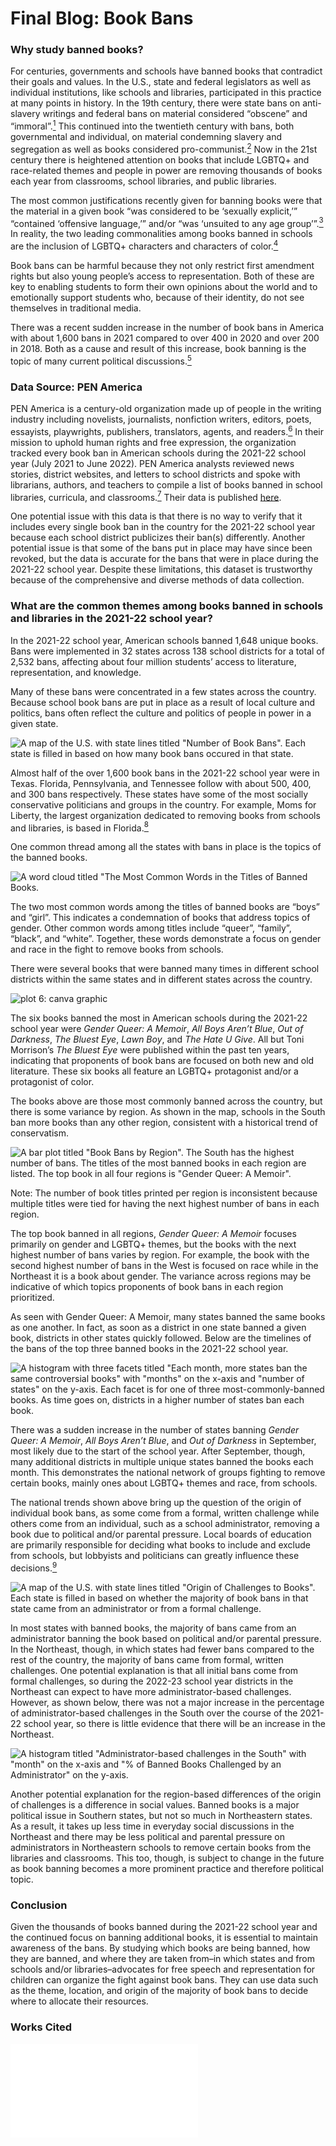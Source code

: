 # Final Blog: Book Bans

### Why study banned books?
For centuries, governments and schools have banned books that contradict their goals and values. In the U.S., state and federal legislators as well as individual institutions, like schools and libraries, participated in this practice at many points in history. In the 19th century, there were state bans on anti-slavery writings and federal bans on material considered “obscene” and “immoral”.[<sup>1</sup>](https://www.nationalgeographic.com/culture/article/history-of-book-bans-in-the-united-states) This continued into the twentieth century with bans, both governmental and individual, on material condemning slavery and segregation as well as books considered pro-communist.[<sup>2</sup>](https://www.nationalgeographic.com/culture/article/history-of-book-bans-in-the-united-states) Now in the 21st century there is heightened attention on books that include LGBTQ+ and race-related themes and people in power are removing thousands of books each year from classrooms, school libraries, and public libraries.

The most common justifications recently given for banning books were that the material in a given book “was considered to be ‘sexually explicit,’” “contained ‘offensive language,’” and/or “was ‘unsuited to any age group’”.[<sup>3</sup>](https://www.ala.org/advocacy/bbooks/banned-books-qa) In reality, the two leading commonalities among books banned in schools are the inclusion of LGBTQ+ characters and characters of color.[<sup>4</sup>](https://pen.org/report/banned-usa-growing-movement-to-censor-books-in-schools/)

Book bans can be harmful because they not only restrict first amendment rights but also young people’s access to representation. Both of these are key to enabling students to form their own opinions about the world and to emotionally support students who, because of their identity, do not see themselves in traditional media.

There was a recent sudden increase in the number of book bans in America with about 1,600 bans in 2021 compared to over 400 in 2020 and over 200 in 2018. Both as a cause and result of this increase, book banning is the topic of many current political discussions.[<sup>5</sup>](https://www.washingtonpost.com/education/2022/09/19/school-book-bans-challenges-record-highs-are-rising-again/)

### Data Source: PEN America
PEN America is a century-old organization made up of people in the writing industry including novelists, journalists, nonfiction writers, editors, poets, essayists, playwrights, publishers, translators, agents, and readers.[<sup>6</sup>](https://pen.org/about-us/) In their mission to uphold human rights and free expression, the organization tracked every book ban in American schools during the 2021-22 school year (July 2021 to June 2022). PEN America analysts reviewed news stories, district websites, and letters to school districts and spoke with librarians, authors, and teachers to compile a list of books banned in school libraries, curricula, and classrooms.[<sup>7</sup>](https://docs.google.com/spreadsheets/d/1hTs_PB7KuTMBtNMESFEGuK-0abzhNxVv4tgpI5-iKe8/edit#gid=1263265416) Their data is published [here](https://docs.google.com/spreadsheets/d/1hTs_PB7KuTMBtNMESFEGuK-0abzhNxVv4tgpI5-iKe8/edit#gid=1171606318).

One potential issue with this data is that there is no way to verify that it includes every single book ban in the country for the 2021-22 school year because each school district publicizes their ban(s) differently. Another potential issue is that some of the bans put in place may have since been revoked, but the data is accurate for the bans that were in place during the 2021-22 school year. Despite these limitations, this dataset is trustworthy because of the comprehensive and diverse methods of data collection.

### What are the common themes among books banned in schools and libraries in the 2021-22 school year?
In the 2021-22 school year, American schools banned 1,648 unique books. Bans were implemented in 32 states across 138 school districts for a total of 2,532 bans, affecting about four million students’ access to literature, representation, and knowledge.

Many of these bans were concentrated in a few states across the country. Because school book bans are put in place as a result of local culture and politics, bans often reflect the culture and politics of people in power in a given state.

![A map of the U.S. with state lines titled "Number of Book Bans". Each state is filled in based on how many book bans occured in that state.](fp_bans_map.png)

Almost half of the over 1,600 book bans in the 2021-22 school year were in Texas. Florida, Pennsylvania, and Tennessee follow with about 500, 400, and 300 bans respectively. These states have some of the most socially conservative politicians and groups in the country. For example, Moms for Liberty, the largest organization dedicated to removing books from schools and libraries, is based in Florida.[<sup>8</sup>](https://www.tcpalm.com/story/news/2021/12/08/moms-liberty-florida-chapters-members-details/6355142001/)

One common thread among all the states with bans in place is the topics of the banned books.

![A word cloud titled "The Most Common Words in the Titles of Banned Books.](fp_titles_word_cloud.png)

The two most common words among the titles of banned books are “boys” and “girl”. This indicates a condemnation of books that address topics of gender. Other common words among titles include “queer”, “family”, “black”, and “white”. Together, these words demonstrate a focus on gender and race in the fight to remove books from schools.

There were several books that were banned many times in different school districts within the same states and in different states across the country.

![*plot 6: canva graphic*]()

The six books banned the most in American schools during the 2021-22 school year were *Gender Queer: A Memoir*, *All Boys Aren’t Blue*, *Out of Darkness*, *The Bluest Eye*, *Lawn Boy*, and *The Hate U Give*. All but Toni Morrison’s *The Bluest Eye* were published within the past ten years, indicating that proponents of book bans are focused on both new and old literature. These six books all feature an LGBTQ+ protagonist and/or a protagonist of color.

The books above are those most commonly banned across the country, but there is some variance by region. As shown in the map, schools in the South ban more books than any other region, consistent with a historical trend of conservatism.

![A bar plot titled "Book Bans by Region". The South has the highest number of bans. The titles of the most banned books in each region are listed. The top book in all four regions is "Gender Queer: A Memoir".](fp_region_bans.png)

Note: The number of book titles printed per region is inconsistent because multiple titles were tied for having the next highest number of bans in each region.

The top book banned in all regions, *Gender Queer: A Memoir* focuses primarily on gender and LGBTQ+ themes, but the books with the next highest number of bans varies by region. For example, the book with the second highest number of bans in the West is focused on race while in the Northeast it is a book about gender. The variance across regions may be indicative of which topics proponents of book bans in each region prioritized.

As seen with Gender Queer: A Memoir, many states banned the same books as one another. In fact, as soon as a district in one state banned a given book, districts in other states quickly followed. Below are the timelines of the bans of the top three banned books in the 2021-22 school year.

![A histogram with three facets titled "Each month, more states ban the same controversial books" with "months" on the x-axis and "number of states" on the y-axis. Each facet is for one of three most-commonly-banned books. As time goes on, districts in a higher number of states ban each book.](fp_title_time_hist.png)

There was a sudden increase in the number of states banning *Gender Queer: A Memoir*, *All Boys Aren’t Blue*, and *Out of Darkness* in September, most likely due to the start of the school year. After September, though, many additional districts in multiple unique states banned the books each month. This demonstrates the national network of groups fighting to remove certain books, mainly ones about LGBTQ+ themes and race, from schools.

The national trends shown above bring up the question of the origin of individual book bans, as some come from a formal, written challenge while others come from an individual, such as a school administrator, removing a book due to political and/or parental pressure. Local boards of education are primarily responsible for deciding what books to include and exclude from schools, but lobbyists and politicians can greatly influence these decisions.[<sup>9</sup>](https://www.findlaw.com/education/student-rights/banning-books-and-the-law.html#:~:text=Local%20boards%20of%20education%20are,to%20place%20in%20a%20library)

![A map of the U.S. with state lines titled "Origin of Challenges to Books". Each state is filled in based on whether the majority of book bans in that state came from an administrator or from a formal challenge.](fp_origins_map.png)

In most states with banned books, the majority of bans came from an administrator banning the book based on political and/or parental pressure. In the Northeast, though, in which states had fewer bans compared to the rest of the country, the majority of bans came from formal, written challenges. One potential explanation is that all initial bans come from formal challenges, so during the 2022-23 school year districts in the Northeast can expect to have more administrator-based challenges. However, as shown below, there was not a major increase in the percentage of administrator-based challenges in the South over the course of the 2021-22 school year, so there is little evidence that there will be an increase in the Northeast.

![A histogram titled "Administrator-based challenges in the South" with "month" on the x-axis and "% of Banned Books Challenged by an Administrator" on the y-axis.](fp_admin_origin_south.png)

Another potential explanation for the region-based differences of the origin of challenges is a difference in social values. Banned books is a major political issue in Southern states, but not so much in Northeastern states. As a result, it takes up less time in everyday social discussions in the Northeast and there may be less political and parental pressure on administrators in Northeastern schools to remove certain books from the libraries and classrooms. This too, though, is subject to change in the future as book banning becomes a more prominent practice and therefore political topic.

### Conclusion
Given the thousands of books banned during the 2021-22 school year and the continued focus on banning additional books, it is essential to maintain awareness of the bans. By studying which books are being banned, how they are banned, and where they are taken from–in which states and from schools and/or libraries–advocates for free speech and representation for children can organize the fight against book bans. They can use data such as the theme, location, and origin of the majority of book bans to decide where to allocate their resources.

### Works Cited
<embed src = "PS390_Final_Proj_Bibliography.pdf" type = "application/pdf">
